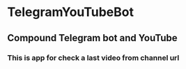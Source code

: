 # TelegramYouTubeBot

## Сompound Telegram bot and YouTube

### This is app for check a last video from channel url
